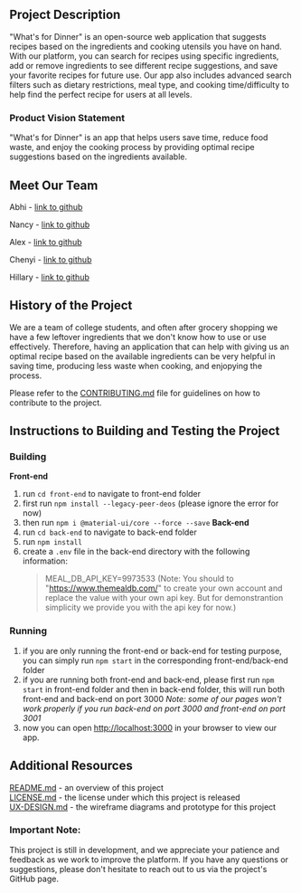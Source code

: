 ## Project Description

"What's for Dinner" is an open-source web application that suggests recipes based on the ingredients and cooking utensils you have on hand. With our platform, you can search for recipes using specific ingredients, add or remove ingredients to see different recipe suggestions, and save your favorite recipes for future use. Our app also includes advanced search filters such as dietary restrictions, meal type, and cooking time/difficulty to help find the perfect recipe for users at all levels.

### Product Vision Statement

"What's for Dinner" is an app that helps users save time, reduce food waste, and enjoy the cooking process by providing optimal recipe suggestions based on the ingredients available.

## Meet Our Team

Abhi - [link to github](https://github.com/abhi-vachani)

Nancy - [link to github](https://github.com/nancysun0415)

Alex - [link to github](https://github.com/ak8000)

Chenyi - [link to github](https://github.com/Ginette9)

Hillary - [link to github](https://github.com/hillarydavis1)

## History of the Project

We are a team of college students, and often after grocery shopping we have a few leftover ingredients that we don't know how to use or use effectively. Therefore, having an application that can help with giving us an optimal recipe based on the available ingredients can be very helpful in saving time, producing less waste when cooking, and enjopying the process.

Please refer to the [CONTRIBUTING.md](https://github.com/agiledev-students-spring-2023/final-project-what-s-for-dinner/blob/master/CONTRIBUTING.md) file for guidelines on how to contribute to the project.

## Instructions to Building and Testing the Project

### Building
**Front-end**
1. run `cd front-end` to navigate to front-end folder
2. first run `npm install --legacy-peer-deos` (please ignore the error for now)
3. then run `npm i @material-ui/core --force --save`
**Back-end**
1. run `cd back-end` to navigate to back-end folder
2. run `npm install`
3. create a `.env` file in the back-end directory with the following information:
    > MEAL_DB_API_KEY=9973533
    (Note: You should to "https://www.themealdb.com/" to create your own account and replace the value with your own api key. But for demonstrantion simplicity we provide you with the api key for now.)

### Running
1. if you are only running the front-end or back-end for testing purpose, you can simply run `npm start` in the corresponding front-end/back-end folder
2. if you are running both front-end and back-end, please first run `npm start` in front-end folder and then in back-end folder, this will run both front-end and back-end on port 3000 
*Note: some of our pages won't work properly if you run back-end on port 3000 and front-end on port 3001*
3. now you can open [http://localhost:3000](http://localhost:3000) in your browser to view our app.

## Additional Resources
[README.md](https://github.com/agiledev-students-spring-2023/final-project-what-s-for-dinner/blob/master/README.md) - an overview of this project<br>
[LICENSE.md](https://github.com/agiledev-students-spring-2023/final-project-what-s-for-dinner/blob/master/LICENSE.md) - the license under which this project is released<br>
[UX-DESIGN.md](https://github.com/agiledev-students-spring-2023/final-project-what-s-for-dinner/blob/master/UX-DESIGN.md) - the wireframe diagrams and prototype for this project

### Important Note:
This project is still in development, and we appreciate your patience and feedback as we work to improve the platform. If you have any questions or suggestions, please don't hesitate to reach out to us via the project's GitHub page.